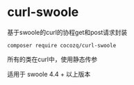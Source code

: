 # curl-swoole

基于swoole的curl的协程get和post请求封装

`composer require cocozq/curl-swoole`

所有的类在curl中，使用静态传参

适用于 swoole 4.4 + 以上版本